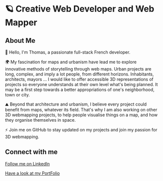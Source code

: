 

<h1>🪐 Creative Web Developer and Web Mapper </h1>


## About Me

👋 Hello, I'm Thomas, a passionate full-stack French developer.

🌍 My fascination for maps and urbanism have lead me to explore innovative methods of storytelling through web maps.
Urban projects are long, complex, and imply a lot people, from different horizons. Inhabitants, architects, mayors ...
I would like to offer accessible 3D representations of projects so everyone understands at their own level what's being planned.
It may be a first step towards a better appropriations of one's neighborhood, town or city.

⛰️ Beyond that architecture and urbanism, I believe every project could benefit from maps, whatever its field.
That's why I am also working on other 3D webmapping projects, to help people visualise things on a map, and how they organise themselves in space.

⚡️ Join me on GitHub to stay updated on my projects and join my passion for 3D webmapping.


## Connect with me
<p>
<a href="https://linkedin.com/in/thomas lonjon" target="blank">
   Follow me on LinkedIn
</a>
</p>
<p>
<a href="https://thomaslonjon.netlify.app/" target="blank">
   Have a look at my PortFolio
</a>
</p>




